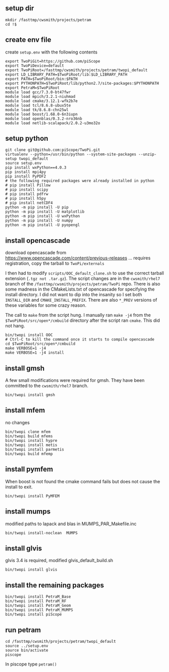 ## setup dir

```
mkdir /fasttmp/cwsmith/projects/petram
cd !$
```

## create env file 

create `setup.env` with the following contents

```
export TwoPiGit=https://github.com/piScope
export TwoPiDevice=default
export TwoPiRoot=/fasttmp/cwsmith/projects/petram/twopi_default
export LD_LIBRARY_PATH=$TwoPiRoot/lib:$LD_LIBRARY_PATH
export PATH=$TwoPiRoot/bin:$PATH
export PYTHONPATH=$TwoPiRoot/lib/python2.7/site-packages:$PYTHONPATH
export PetraM=$TwoPiRoot
module load gcc/7.3.0-bt47fwr
module load mpich/3.2.1-niuhmad
module load cmake/3.12.1-wfk2b7e
module load tcl/8.6.8-ubux5te
module load tk/8.6.8-chn25wl
module load boost/1.68.0-6n3iupn
module load openblas/0.3.2-nro36nb
module load netlib-scalapack/2.0.2-u3mo32o
```

## setup python

``` 
git clone git@github.com:piScope/TwoPi.git
virtualenv --python=/usr/bin/python --system-site-packages --unzip-setup twopi_default
source setup.env
pip install wxPython==4.0.3
pip install mpi4py
pip install PyPDF2
# the following required packages were already installed in python
# pip install Pillow
# pip install scipy
# pip install pdfrw
# pip install h5py
# pip install netCDF4
python -m pip install -U pip
python -m pip install -U matplotlib
python -m pip install -U wxPython
python -m pip install -U numpy
python -m pip install -U pyopengl
```


## install opencascade

download opencascade from https://www.opencascade.com/content/previous-releases
... requires registration, copy the tarball to `TwoPi/externals`

I then had to modify `scripts/OOC_default_clone.sh` to use the correct tarball
extension (`.tgz not .tar.gz`).
The script changes are in the `cwsmith/rhel7` branch of the
`/fasttmp/cwsmith/projects/petram/TwoPi` repo.
There is also some madness in the CMakeLists.txt of opencascade for specifying
the install directory.  I did not want to dip into the insanity so I set both
`INSTALL_DIR` and `CMAKE_INSTALL_PREFIX`.  There are also `*_PREV` versions of
these variables for some crazy reason.

The call to `make` from the script hung.
I manually ran `make -j4` from the `$TwoPiRoot/src/open*/cmbuild` directory
after the script ran `cmake`.
This did not hang.

```
bin/twopi install OOC
# Ctrl-C to kill the command once it starts to compile opencascade
cd $TwoPiRoot/src/open*/cmbuild
make VERBOSE=1 -j4
make VERBOSE=1 -j4 install
```

## install gmsh

A few small modifications were required for gmsh.  They have been committed to
the `cwsmith/rhel7` branch.

```
bin/twopi install gmsh
```

## install mfem

no changes

```
bin/twopi clone mfem
bin/twopi build mfems
bin/twopi install hypre
bin/twopi install metis
bin/twopi install parmetis
bin/twopi build mfemp
```

## install pymfem

When boost is not found the cmake command fails but does not cause the install
to exit.

```
bin/twopi install PyMFEM
```

## install mumps

modified paths to lapack and blas in MUMPS_PAR_Makefile.inc

```
bin/twopi install-noclean  MUMPS
```

## install glvis

glvis 3.4 is required, modified glvis_default_build.sh 

```
bin/twopi install glvis
```

## install the remaining packages

```
bin/twopi install PetraM_Base
bin/twopi install PetraM_RF
bin/twopi install PetraM_Geom
bin/twopi install PetraM_MUMPS
bin/twopi install piScope
```

## run petram

```
cd /fasttmp/cwsmith/projects/petram/twopi_default
source ../setup.env
source bin/activate
piscope
```

In piscope type `petram()`


